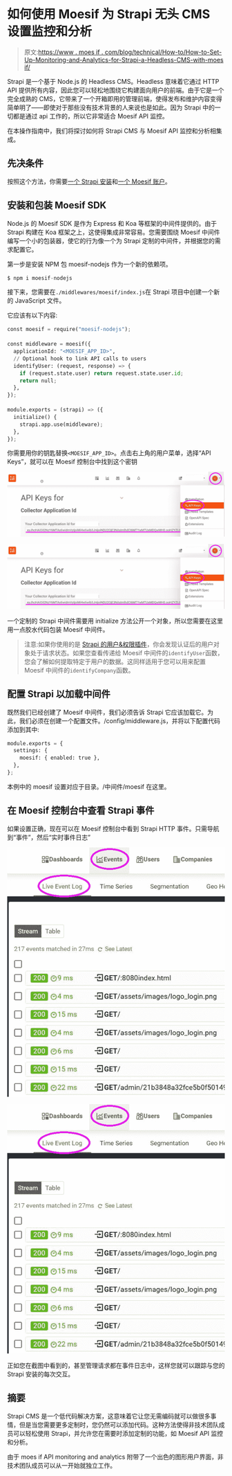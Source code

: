 # 如何使用 Moesif 为 Strapi 无头 CMS 设置监控和分析

> 原文:[https://www . moes if . com/blog/technical/How-to/How-to-Set-Up-Monitoring-and-Analytics-for-Strapi-a-Headless-CMS-with-moes if/](https://www.moesif.com/blog/technical/how-to/How-to-Set-Up-Monitoring-and-Analytics-for-Strapi-a-Headless-CMS-with-Moesif/)

Strapi 是一个基于 Node.js 的 Headless CMS。Headless 意味着它通过 HTTP API 提供所有内容，因此您可以轻松地围绕它构建面向用户的前端。由于它是一个完全成熟的 CMS，它带来了一个开箱即用的管理前端，使得发布和维护内容变得简单明了——即使对于那些没有技术背景的人来说也是如此。因为 Strapi 中的一切都是通过 api 工作的，所以它非常适合 Moesif API 监控。

在本操作指南中，我们将探讨如何将 Strapi CMS 与 Moesif API 监控和分析相集成。

## 先决条件

按照这个方法，你需要[一个 Strapi 安装](https://strapi.io/documentation/v3.x/getting-started/installation.html)和[一个 Moesif 账户](https://www.moesif.com/wrap?onboard=true)。

## 安装和包装 Moesif SDK

Node.js 的 Moesif SDK 是作为 Express 和 Koa 等框架的中间件提供的。由于 Strapi 构建在 Koa 框架之上，这使得集成非常容易。您需要围绕 Moesif 中间件编写一个小的包装器，使它的行为像一个为 Strapi 定制的中间件，并根据您的需求配置它。

第一步是安装 NPM 包 moesif-nodejs 作为一个新的依赖项。

```py
$ npm i moesif-nodejs 
```

接下来，您需要在`./middlewares/moesif/index.js`在 Strapi 项目中创建一个新的 JavaScript 文件。

它应该有以下内容:

```py
const moesif = require("moesif-nodejs");

const middleware = moesif({
  applicationId: "<MOESIF_APP_ID>",
  // Optional hook to link API calls to users
  identifyUser: (request, response) => {
    if (request.state.user) return request.state.user.id;
    return null;
  },
});

module.exports = (strapi) => ({
  initialize() {
    strapi.app.use(middleware);
  },
}); 
```

你需要用你的钥匙替换`<MOESIF_APP_ID>`。点击右上角的用户菜单，选择“API Keys”，就可以在 Moesif 控制台中找到这个密钥

<noscript><img src="img/456da5cb753e05d4368c421d8ee0f06c.png" width="" alt="Strapi Events in the Moesif Console" title="" class="" data-original-src="https://blog.moesif.cimg/posts/technical/strapi/api_key.JPG"/></noscript>

![Strapi Events in the Moesif Console](img/456da5cb753e05d4368c421d8ee0f06c.png)

一个定制的 Strapi 中间件需要用 initialize 方法公开一个对象，所以您需要在这里用一点胶水代码包装 Moesif 中间件。

> 注意:如果你使用的是 [Strapi 的用户&权限插件](https://strapi.io/documentation/v3.x/plugins/users-permissions.html#user-object-in-strapi-context)，你会发现认证后的用户对象处于请求状态。如果您查看传递给 Moesif 中间件的`identifyUser`函数，您会了解如何提取特定于用户的数据。这同样适用于您可以用来配置 Moesif 中间件的`identifyCompany`函数。

## 配置 Strapi 以加载中间件

既然我们已经创建了 Moesif 中间件，我们必须告诉 Strapi 它应该加载它。为此，我们必须在创建一个配置文件。/config/middleware.js，并将以下配置代码添加到其中:

```py
module.exports = {
  settings: {
    moesif: { enabled: true },
  },
}; 
```

本例中的 moesif 设置对应于目录。/中间件/moesif 在这里。

## 在 Moesif 控制台中查看 Strapi 事件

如果设置正确，现在可以在 Moesif 控制台中看到 Strapi HTTP 事件。只需导航到“事件”，然后“实时事件日志”

<noscript><img src="img/a94426901fb6abaf5d605ad8583cfce3.png" width="" alt="Strapi Events in the Moesif Console" title="" class="" data-original-src="https://blog.moesif.cimg/posts/technical/strapi/events.JPG"/></noscript>

![Strapi Events in the Moesif Console](img/a94426901fb6abaf5d605ad8583cfce3.png)

正如您在截图中看到的，甚至管理请求都在事件日志中，这样您就可以跟踪与您的 Strapi 安装的每次交互。

## 摘要

Strapi CMS 是一个低代码解决方案，这意味着它让您无需编码就可以做很多事情，但是当您需要更多定制时，您仍然可以添加代码。这种方法使得非技术团队成员可以轻松使用 Strapi，并允许您在需要时添加定制的功能，如 Moesif API 监控和分析。

由于 moes if API monitoring and analytics 附带了一个出色的图形用户界面，非技术团队成员可以从一开始就独立工作。